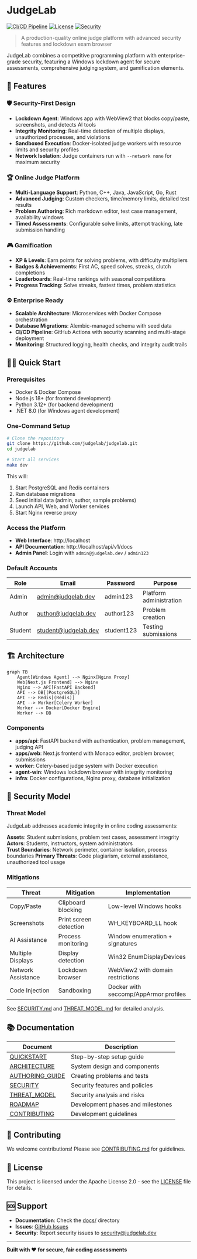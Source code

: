 # JudgeLab

[![CI/CD Pipeline](https://github.com/judgelab/judgelab/workflows/CI%2FCD%20Pipeline/badge.svg)](https://github.com/judgelab/judgelab/actions)
[![License](https://img.shields.io/badge/License-Apache%202.0-blue.svg)](https://opensource.org/licenses/Apache-2.0)
[![Security](https://img.shields.io/badge/Security-First-green.svg)](docs/SECURITY.md)

> A production-quality online judge platform with advanced security features and lockdown exam browser

JudgeLab combines a competitive programming platform with enterprise-grade security, featuring a Windows lockdown agent for secure assessments, comprehensive judging system, and gamification elements.

## 🚀 Features

### 🛡️ Security-First Design
- **Lockdown Agent**: Windows app with WebView2 that blocks copy/paste, screenshots, and detects AI tools
- **Integrity Monitoring**: Real-time detection of multiple displays, unauthorized processes, and violations
- **Sandboxed Execution**: Docker-isolated judge workers with resource limits and security profiles
- **Network Isolation**: Judge containers run with `--network none` for maximum security

### 🏆 Online Judge Platform  
- **Multi-Language Support**: Python, C++, Java, JavaScript, Go, Rust
- **Advanced Judging**: Custom checkers, time/memory limits, detailed test results
- **Problem Authoring**: Rich markdown editor, test case management, availability windows
- **Timed Assessments**: Configurable solve limits, attempt tracking, late submission handling

### 🎮 Gamification
- **XP & Levels**: Earn points for solving problems, with difficulty multipliers
- **Badges & Achievements**: First AC, speed solves, streaks, clutch completions
- **Leaderboards**: Real-time rankings with seasonal competitions
- **Progress Tracking**: Solve streaks, fastest times, problem statistics

### ⚙️ Enterprise Ready
- **Scalable Architecture**: Microservices with Docker Compose orchestration
- **Database Migrations**: Alembic-managed schema with seed data
- **CI/CD Pipeline**: GitHub Actions with security scanning and multi-stage deployment
- **Monitoring**: Structured logging, health checks, and integrity audit trails

## 🏃‍♂️ Quick Start

### Prerequisites
- Docker & Docker Compose
- Node.js 18+ (for frontend development)
- Python 3.12+ (for backend development) 
- .NET 8.0 (for Windows agent development)

### One-Command Setup

```bash
# Clone the repository
git clone https://github.com/judgelab/judgelab.git
cd judgelab

# Start all services
make dev
```

This will:
1. Start PostgreSQL and Redis containers
2. Run database migrations
3. Seed initial data (admin, author, sample problems)
4. Launch API, Web, and Worker services
5. Start Nginx reverse proxy

### Access the Platform

- **Web Interface**: http://localhost
- **API Documentation**: http://localhost/api/v1/docs  
- **Admin Panel**: Login with `admin@judgelab.dev` / `admin123`

### Default Accounts

| Role | Email | Password | Purpose |
|------|-------|----------|---------|
| Admin | admin@judgelab.dev | admin123 | Platform administration |
| Author | author@judgelab.dev | author123 | Problem creation |
| Student | student@judgelab.dev | student123 | Testing submissions |

## 🏗️ Architecture

```mermaid
graph TB
    Agent[Windows Agent] --> Nginx[Nginx Proxy]
    Web[Next.js Frontend] --> Nginx
    Nginx --> API[FastAPI Backend]
    API --> DB[(PostgreSQL)]
    API --> Redis[(Redis)]
    API --> Worker[Celery Worker]
    Worker --> Docker[Docker Engine]
    Worker --> DB
```

### Components

- **apps/api**: FastAPI backend with authentication, problem management, judging API
- **apps/web**: Next.js frontend with Monaco editor, problem browser, submissions
- **worker**: Celery-based judge system with Docker execution
- **agent-win**: Windows lockdown browser with integrity monitoring
- **infra**: Docker configurations, Nginx proxy, database initialization

## 🔐 Security Model

### Threat Model
JudgeLab addresses academic integrity in online coding assessments:

**Assets**: Student submissions, problem test cases, assessment integrity
**Actors**: Students, instructors, system administrators  
**Trust Boundaries**: Network perimeter, container isolation, process boundaries
**Primary Threats**: Code plagiarism, external assistance, unauthorized tool usage

### Mitigations

| Threat | Mitigation | Implementation |
|--------|------------|----------------|
| Copy/Paste | Clipboard blocking | Low-level Windows hooks |
| Screenshots | Print screen detection | WH_KEYBOARD_LL hook |
| AI Assistance | Process monitoring | Window enumeration + signatures |
| Multiple Displays | Display detection | Win32 EnumDisplayDevices |
| Network Assistance | Lockdown browser | WebView2 with domain restrictions |
| Code Injection | Sandboxing | Docker with seccomp/AppArmor profiles |

See [SECURITY.md](docs/SECURITY.md) and [THREAT_MODEL.md](docs/THREAT_MODEL.md) for detailed analysis.

## 📚 Documentation

| Document | Description |
|----------|-------------|
| [QUICKSTART](docs/QUICKSTART.md) | Step-by-step setup guide |
| [ARCHITECTURE](docs/ARCHITECTURE.md) | System design and components |
| [AUTHORING_GUIDE](docs/AUTHORING_GUIDE.md) | Creating problems and tests |
| [SECURITY](docs/SECURITY.md) | Security features and policies |
| [THREAT_MODEL](docs/THREAT_MODEL.md) | Security analysis and risks |
| [ROADMAP](docs/ROADMAP.md) | Development phases and milestones |
| [CONTRIBUTING](docs/CONTRIBUTING.md) | Development guidelines |

## 🤝 Contributing

We welcome contributions! Please see [CONTRIBUTING.md](docs/CONTRIBUTING.md) for guidelines.

## 📄 License

This project is licensed under the Apache License 2.0 - see the [LICENSE](LICENSE) file for details.

## 🆘 Support

- **Documentation**: Check the [docs/](docs/) directory
- **Issues**: [GitHub Issues](https://github.com/judgelab/judgelab/issues)
- **Security**: Report security issues to security@judgelab.dev

---

**Built with ❤️ for secure, fair coding assessments**
